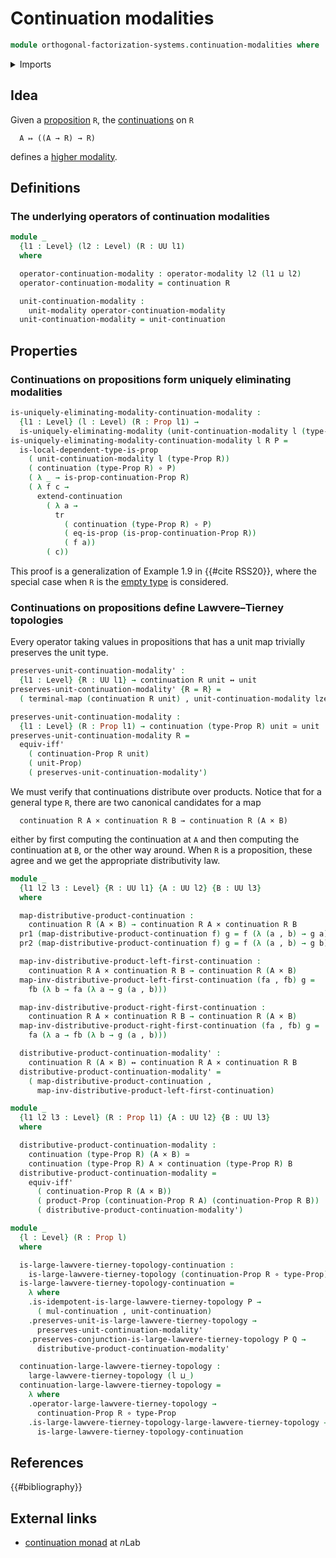 # Continuation modalities

```agda
module orthogonal-factorization-systems.continuation-modalities where
```

<details><summary>Imports</summary>

```agda
open import foundation.action-on-identifications-functions
open import foundation.dependent-pair-types
open import foundation.equality-cartesian-product-types
open import foundation.evaluation-functions
open import foundation.function-extensionality
open import foundation.logical-equivalences
open import foundation.type-arithmetic-cartesian-product-types
open import foundation.unit-type
open import foundation.universal-property-cartesian-product-types
open import foundation.universal-property-equivalences
open import foundation.universe-levels

open import foundation-core.cartesian-product-types
open import foundation-core.equivalences
open import foundation-core.function-types
open import foundation-core.identity-types
open import foundation-core.propositions
open import foundation-core.retractions
open import foundation-core.sections
open import foundation-core.transport-along-identifications

open import orthogonal-factorization-systems.large-lawvere-tierney-topologies
open import orthogonal-factorization-systems.local-types
open import orthogonal-factorization-systems.modal-operators
open import orthogonal-factorization-systems.uniquely-eliminating-modalities

open import structured-types.continuations
```

</details>

## Idea

Given a [proposition](foundation-core.propositions.md) `R`, the
[continuations](structured-types.continuations.md) on `R`

```text
  A ↦ ((A → R) → R)
```

defines a
[higher modality](orthogonal-factorization-systems.higher-modalities.md).

## Definitions

### The underlying operators of continuation modalities

```agda
module _
  {l1 : Level} (l2 : Level) (R : UU l1)
  where

  operator-continuation-modality : operator-modality l2 (l1 ⊔ l2)
  operator-continuation-modality = continuation R

  unit-continuation-modality :
    unit-modality operator-continuation-modality
  unit-continuation-modality = unit-continuation
```

## Properties

### Continuations on propositions form uniquely eliminating modalities

```agda
is-uniquely-eliminating-modality-continuation-modality :
  {l1 : Level} (l : Level) (R : Prop l1) →
  is-uniquely-eliminating-modality (unit-continuation-modality l (type-Prop R))
is-uniquely-eliminating-modality-continuation-modality l R P =
  is-local-dependent-type-is-prop
    ( unit-continuation-modality l (type-Prop R))
    ( continuation (type-Prop R) ∘ P)
    ( λ _ → is-prop-continuation-Prop R)
    ( λ f c →
      extend-continuation
        ( λ a →
          tr
            ( continuation (type-Prop R) ∘ P)
            ( eq-is-prop (is-prop-continuation-Prop R))
            ( f a))
        ( c))
```

This proof is a generalization of Example 1.9 in {{#cite RSS20}}, where the
special case when `R` is the [empty type](foundation-core.empty-types.md) is
considered.

### Continuations on propositions define Lawvere–Tierney topologies

Every operator taking values in propositions that has a unit map trivially
preserves the unit type.

```agda
preserves-unit-continuation-modality' :
  {l1 : Level} {R : UU l1} → continuation R unit ↔ unit
preserves-unit-continuation-modality' {R = R} =
  ( terminal-map (continuation R unit) , unit-continuation-modality lzero R)

preserves-unit-continuation-modality :
  {l1 : Level} (R : Prop l1) → continuation (type-Prop R) unit ≃ unit
preserves-unit-continuation-modality R =
  equiv-iff'
    ( continuation-Prop R unit)
    ( unit-Prop)
    ( preserves-unit-continuation-modality')
```

We must verify that continuations distribute over products. Notice that for a
general type `R`, there are two canonical candidates for a map

```text
  continuation R A × continuation R B → continuation R (A × B)
```

either by first computing the continuation at `A` and then computing the
continuation at `B`, or the other way around. When `R` is a proposition, these
agree and we get the appropriate distributivity law.

```agda
module _
  {l1 l2 l3 : Level} {R : UU l1} {A : UU l2} {B : UU l3}
  where

  map-distributive-product-continuation :
    continuation R (A × B) → continuation R A × continuation R B
  pr1 (map-distributive-product-continuation f) g = f (λ (a , b) → g a)
  pr2 (map-distributive-product-continuation f) g = f (λ (a , b) → g b)

  map-inv-distributive-product-left-first-continuation :
    continuation R A × continuation R B → continuation R (A × B)
  map-inv-distributive-product-left-first-continuation (fa , fb) g =
    fb (λ b → fa (λ a → g (a , b)))

  map-inv-distributive-product-right-first-continuation :
    continuation R A × continuation R B → continuation R (A × B)
  map-inv-distributive-product-right-first-continuation (fa , fb) g =
    fa (λ a → fb (λ b → g (a , b)))

  distributive-product-continuation-modality' :
    continuation R (A × B) ↔ continuation R A × continuation R B
  distributive-product-continuation-modality' =
    ( map-distributive-product-continuation ,
      map-inv-distributive-product-left-first-continuation)

module _
  {l1 l2 l3 : Level} (R : Prop l1) {A : UU l2} {B : UU l3}
  where

  distributive-product-continuation-modality :
    continuation (type-Prop R) (A × B) ≃
    continuation (type-Prop R) A × continuation (type-Prop R) B
  distributive-product-continuation-modality =
    equiv-iff'
      ( continuation-Prop R (A × B))
      ( product-Prop (continuation-Prop R A) (continuation-Prop R B))
      ( distributive-product-continuation-modality')
```

```agda
module _
  {l : Level} (R : Prop l)
  where

  is-large-lawvere-tierney-topology-continuation :
    is-large-lawvere-tierney-topology (continuation-Prop R ∘ type-Prop)
  is-large-lawvere-tierney-topology-continuation =
    λ where
    .is-idempotent-is-large-lawvere-tierney-topology P →
      ( mul-continuation , unit-continuation)
    .preserves-unit-is-large-lawvere-tierney-topology →
      preserves-unit-continuation-modality'
    .preserves-conjunction-is-large-lawvere-tierney-topology P Q →
      distributive-product-continuation-modality'

  continuation-large-lawvere-tierney-topology :
    large-lawvere-tierney-topology (l ⊔_)
  continuation-large-lawvere-tierney-topology =
    λ where
    .operator-large-lawvere-tierney-topology →
      continuation-Prop R ∘ type-Prop
    .is-large-lawvere-tierney-topology-large-lawvere-tierney-topology →
      is-large-lawvere-tierney-topology-continuation
```

## References

{{#bibliography}}

## External links

- [continuation monad](https://ncatlab.org/nlab/show/continuation+monad) at
  $n$Lab
